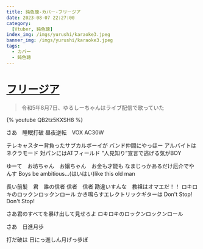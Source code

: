 ```yaml
---
title: 鈍色聴-カバー-フリージア
date: 2023-08-07 22:27:00
category:
  [Vtuber, 鈍色聴]
index_img: /imgs/yurushi/karaoke3.jpeg
banner_img: /imgs/yurushi/karaoke3.jpeg
tags:
  - カバー
  - 鈍色聴
---
```


<script src='/js/diy/resize-ifram.js'></script>

# [フリージア](https://www.youtube.com/watch?v=Xg-qfsKN2_E)

> 令和5年8月7日、ゆるしーちゃんはライブ配信で歌っていた

{% youtube QB2tz5KXSH8 %}

さあ　睡眠打破
昼夜逆転　VOX AC30W

テレキャスター背負ったサブカルボーイが
バンド仲間にやっほー
アルバイトはネクラモード
対パンにはATフィールド
”人見知り”宣言で逃げる気がBOY

ゆーて　お坊ちゃん　お嬢ちゃん　お金も才能も
なまじっかあるだけ厄介でやんす
Boys be ambitious…(はいはい)like this old man

長い前髪　君　誰の信者
信者　信者
勘違いすんな　教祖はオマエだ！！
ロキロキのロックンロックンロール
かき鳴らすエレクトリックギターは
Don't Stop! Don't Stop!

さあ君のすべてを暴け出して見せろよ
ロキロキのロックンロックンロール

さあ　日進月歩




打だ破は
日にっ進しん月げっ歩ぽ
